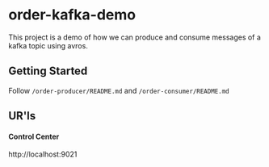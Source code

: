 # order-kafka-demo

This project is a demo of how we can produce and consume messages of a kafka topic using avros.

## Getting Started

Follow  ```/order-producer/README.md``` and ```/order-consumer/README.md```

## UR'ls

#### Control Center
http://localhost:9021